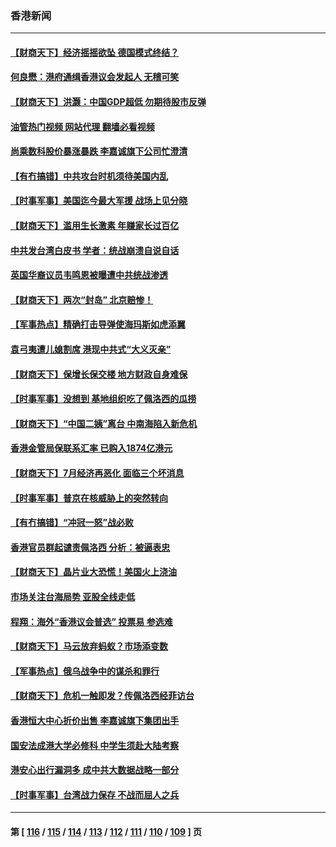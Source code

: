 ### 香港新闻
---
#### [【财商天下】经济摇摇欲坠 德国模式终结？](../../pages/ncid1349362/n13801364.md?08140045) 
#### [何良懋：港府通缉香港议会发起人 无稽可笑](../../pages/ncid1349362/n13800761.md?08140045) 
#### [【财商天下】洪灏：中国GDP超低 勿期待股市反弹](../../pages/ncid1349362/n13800467.md?08140045) 
#### [油管热门视频 网站代理 翻墙必看视频](http://209.222.30.114:81/youtube.html?08140045)
#### [尚乘数科股价暴涨暴跌 李嘉诚旗下公司忙澄清](../../pages/ncid1349362/n13800370.md?08140045) 
#### [【有冇搞错】中共攻台时机须待美国内乱](../../pages/ncid1349362/n13800361.md?08140045) 
#### [【时事军事】美国迄今最大军援 战场上见分晓](../../pages/ncid1349362/n13800397.md?08140045) 
#### [【财商天下】滥用生长激素 年赚家长过百亿](../../pages/ncid1349362/n13799887.md?08140045) 
#### [中共发台湾白皮书 学者：统战崩溃自说自话](../../pages/ncid1349362/n13799906.md?08140045) 
#### [英国华裔议员韦鸣恩被曝遭中共统战渗透](../../pages/ncid1349362/n13799344.md?08140045) 
#### [【财商天下】两次“封岛” 北京赔惨！](../../pages/ncid1349362/n13799013.md?08140045) 
#### [【军事热点】精确打击导弹使海玛斯如虎添翼](../../pages/ncid1349362/n13798351.md?08140045) 
#### [袁弓夷遭儿媳割席 港现中共式“大义灭亲”](../../pages/ncid1349362/n13798585.md?08140045) 
#### [【财商天下】保增长保交楼 地方财政自身难保](../../pages/ncid1349362/n13798346.md?08140045) 
#### [【时事军事】没想到 基地组织吃了佩洛西的瓜捞](../../pages/ncid1349362/n13797112.md?08140045) 
#### [【财商天下】“中国二姨”离台 中南海陷入新危机](../../pages/ncid1349362/n13796698.md?08140045) 
#### [香港金管局保联系汇率 已购入1874亿港元](../../pages/ncid1349362/n13796058.md?08140045) 
#### [【财商天下】7月经济再恶化 面临三个坏消息](../../pages/ncid1349362/n13795821.md?08140045) 
#### [【时事军事】普京在核威胁上的突然转向](../../pages/ncid1349362/n13795291.md?08140045) 
#### [【有冇搞错】“冲冠一怒”战必败](../../pages/ncid1349362/n13795285.md?08140045) 
#### [香港官员群起谴责佩洛西 分析：被逼表忠](../../pages/ncid1349362/n13795260.md?08140045) 
#### [【财商天下】晶片业大恐慌！美国火上浇油](../../pages/ncid1349362/n13794888.md?08140045) 
#### [市场关注台海局势 亚股全线走低](../../pages/ncid1349362/n13794444.md?08140045) 
#### [程翔：海外“香港议会普选” 投票易 参选难](../../pages/ncid1349362/n13794180.md?08140045) 
#### [【财商天下】马云放弃蚂蚁？市场添变数](../../pages/ncid1349362/n13794043.md?08140045) 
#### [【军事热点】俄乌战争中的谋杀和罪行](../../pages/ncid1349362/n13794020.md?08140045) 
#### [【财商天下】危机一触即发？传佩洛西经菲访台](../../pages/ncid1349362/n13793484.md?08140045) 
#### [香港恒大中心折价出售 李嘉诚旗下集团出手](../../pages/ncid1349362/n13793468.md?08140045) 
#### [国安法成港大学必修科 中学生须赴大陆考察](../../pages/ncid1349362/n13793389.md?08140045) 
#### [港安心出行漏洞多 成中共大数据战略一部分](../../pages/ncid1349362/n13793044.md?08140045) 
#### [【时事军事】台湾战力保存 不战而屈人之兵](../../pages/ncid1349362/n13792389.md?08140045) 

---
#### 第 [ [116](./116.md?08140045) / [115](./115.md?08140045) / [114](./114.md?08140045) / [113](./113.md?08140045) / [112](./112.md?08140045) / [111](./111.md?08140045) / [110](./110.md?08140045) / [109](./109.md?08140045) ] 页
